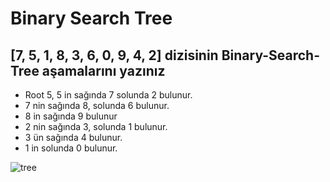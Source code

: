 # Binary Search Tree

## [7, 5, 1, 8, 3, 6, 0, 9, 4, 2] dizisinin Binary-Search-Tree aşamalarını yazınız

- Root 5, 5 in sağında 7 solunda 2 bulunur.
- 7 nin sağında 8, solunda 6 bulunur.
- 8 in sağında 9 bulunur
- 2 nin sağında 3, solunda 1 bulunur.
- 3 ün sağında 4 bulunur.
- 1 in solunda 0 bulunur.

![tree](https://user-images.githubusercontent.com/65442627/137227996-da266bef-e11c-4858-84e9-8c367b0f0696.png)
